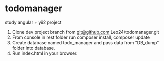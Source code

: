 # todomanager
study angular + yii2 project

1. Clone dev project branch from git@github.com:Leo24/todomanager.git
2. From console in rest folder run composer install, composer update
3. Create database named todo_manager and pass data from "DB_dump" folder into database.
4. Run index.html in your browser. 
